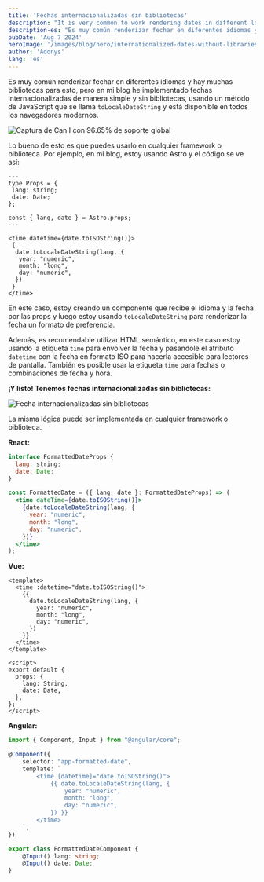 ```yaml
---
title: 'Fechas internacionalizadas sin bibliotecas'
description: "It is very common to work rendering dates in different languages, and there are many libraries to do this, but in my blog I implemented a simple internationalized date without libraries, using a JavaScript method that is available in all modern browsers."
description-es: "Es muy común renderizar fechar en diferentes idiomas y hay muchas bibliotecas para esto, pero en mi blog he implementado fechas internacionalizadas de manera simple y sin bibliotecas, usando un método de JavaScript que está disponible en todos los navegadores modernos."
pubDate: 'Aug 7 2024'
heroImage: '/images/blog/hero/internationalized-dates-without-libraries.jpg'
author: 'Adonys'
lang: 'es'
---
```


Es muy común renderizar fechar en diferentes idiomas y hay muchas bibliotecas para esto, pero en mi blog he implementado fechas internacionalizadas de manera simple y sin bibliotecas, usando un método de JavaScript que se llama `toLocaleDateString` y está disponible en todos los navegadores modernos.

![Captura de Can I con 96.65% de soporte global](/images/blog/caniuse-toLocaleDateString.png)

Lo bueno de esto es que puedes usarlo en cualquier framework o biblioteca. Por ejemplo, en mi blog, estoy usando Astro y el código se ve así:

```astro
---
type Props = {
 lang: string;
 date: Date;
};

const { lang, date } = Astro.props;
---

<time datetime={date.toISOString()}>
 {
  date.toLocaleDateString(lang, {
   year: "numeric",
   month: "long",
   day: "numeric",
  })
 }
</time>

```

En este caso, estoy creando un componente que recibe el idioma y la fecha por las props y luego estoy usando `toLocaleDateString` para renderizar la fecha un formato de preferencia.

Además, es recomendable utilizar HTML semántico, en este caso estoy usando la etiqueta `time` para envolver la fecha y pasandole el atributo `datetime` con la fecha en formato ISO para hacerla accesible para lectores de pantalla. También es posible usar la etiqueta `time` para fechas o combinaciones de fecha y hora.

**¡Y listo! Tenemos fechas internacionalizadas sin bibliotecas:**

![Fecha internacionalizadas sin bibliotecas](/images/blog/formatted-dates.png)

La misma lógica puede ser implementada en cualquier framework o biblioteca.

**React:**

```jsx
interface FormattedDateProps {
  lang: string;
  date: Date;
}

const FormattedDate = ({ lang, date }: FormattedDateProps) => (
  <time dateTime={date.toISOString()}>
    {date.toLocaleDateString(lang, {
      year: "numeric",
      month: "long",
      day: "numeric",
    })}
  </time>
);

```

**Vue:**

```vue
<template>
  <time :datetime="date.toISOString()">
    {{
      date.toLocaleDateString(lang, {
        year: "numeric",
        month: "long",
        day: "numeric",
      })
    }}
  </time>
</template>

<script>
export default {
  props: {
    lang: String,
    date: Date,
  },
};
</script>

```

**Angular:**

```typescript
import { Component, Input } from "@angular/core";

@Component({
    selector: "app-formatted-date",
    template: `
        <time [datetime]="date.toISOString()">
            {{ date.toLocaleDateString(lang, {
                year: "numeric",
                month: "long",
                day: "numeric",
            }) }}
        </time>
    `,
})

export class FormattedDateComponent {
    @Input() lang: string;
    @Input() date: Date;
}

```
